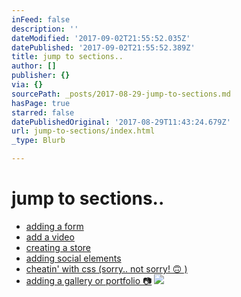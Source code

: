 ```yaml
---
inFeed: false
description: ''
dateModified: '2017-09-02T21:55:52.035Z'
datePublished: '2017-09-02T21:55:52.389Z'
title: jump to sections..
author: []
publisher: {}
via: {}
sourcePath: _posts/2017-08-29-jump-to-sections.md
hasPage: true
starred: false
datePublishedOriginal: '2017-08-29T11:43:24.679Z'
url: jump-to-sections/index.html
_type: Blurb

---
```

# jump to sections..

* [adding a form][0]
* [add a video][1]
* [creating a store][2]
* [adding social elements][3]
* [cheatin' with css (sorry.. not sorry! 🙃 )][4]
* [adding a gallery or portfolio 📷][5]
![](https://the-grid-user-content.s3-us-west-2.amazonaws.com/1ff70c34-7e24-4e6f-864f-a067f0ed6d40.jpg)

[0]: http://forms.abc-xyz.us/
[1]: http://video.abc-xyz.us/
[2]: http://store.abc-xyz.us/
[3]: http://social.abc-xyz.us/
[4]: https://css.abc-xyz.us/
[5]: https://gallery.abc-xyz.us/
